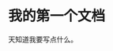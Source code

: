<!DOCTYPE html>
<html>
<head>
<meta charset="utf-8">
<title>veteran2333.github.io</title>
</head>
<body>

<h1>我的第一个文档</h1>
<p>天知道我要写点什么。</p>

</body>
</html>

